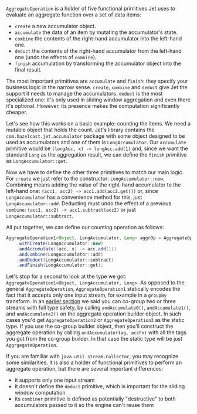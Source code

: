 `AggregateOperation` is a holder of five functional primitives Jet uses
to evaluate an aggregate function over a set of data items:

- `create` a new accumulator object.
- `accumulate` the data of an item by mutating the accumulator's state.
- `combine` the contents of the right-hand accumulator into the
left-hand one.
- `deduct` the contents of the right-hand accumulator from the left-hand
one (undo the effects of `combine`).
- `finish` accumulation by transforming the accumulator object into the
final result.

The most important primitives are `accumulate` and `finish`: they
specify your business logic in the narrow sense. `create`, `combine` and
`deduct` give Jet the support it needs to manage the accumulators.
`deduct` is the most specialized one: it's only used in sliding
window aggregation and even there it's optional. However, its presence
makes the computation significantly cheaper.

Let's see how this works on a basic example: counting the items. We need
a mutable object that holds the count. Jet's library contains the
`com.hazelcast.jet.accumulator` package with some object designed to be
used as accumulators and one of them is `LongAccumulator`. Our
`accumulate` primitive would be `(longAcc, x) -> longAcc.add(1)` and,
since we want the standard `Long` as the aggregation result, we can
define the `finish` primitive as `LongAccumulator::get`.

Now we have to define the other three primitives to match our main
logic. For `create` we just refer to the constructor:
`LongAccumulator::new`. Combining means adding the value of the
right-hand accumulator to the left-hand one: `(acc1, acc2) ->
acc1.add(acc2.get())` or, since `LongAccumulator` has a convenience
method for this, just `LongAccumulator::add`. Deducting must undo the
effect of a previous `combine`: `(acc1, acc2) -> acc1.subtract(acc2)` or
just `LongAccumulator::subtract`.

All put together, we can define our counting operation as follows:

```java
AggregateOperation1<Object, LongAccumulator, Long> aggrOp = AggregateOperation
    .withCreate(LongAccumulator::new)
    .andAccumulate((acc, x) -> acc.add(1))
    .andCombine(LongAccumulator::add)
    .andDeduct(LongAccumulator::subtract)
    .andFinish(LongAccumulator::get);
```

Let's stop for a second to look at the type we got:
`AggregateOperation1<Object, LongAccumulator, Long>`. As opposed to the
general `AggregateOperation`, `AggregateOperation1` statically encodes
the fact that it accepts only one input stream, for example in a
`groupBy` transform. In an
[earlier section](Build_Your_Computation_Pipeline#page_coGroup)
we said you can co-group two or three streams with full type safety, by
calling `andAccumulate0()`, `andAccumulate1()`, and `andAccumulate2()`
on the aggregate operation builder object. In such cases you'd get
`AggregateOperation2` or `AggregateOperation3` as the static type. If
you use the co-group builder object, then you'll construct the aggregate
operation by calling `andAccumulate(tag, accFn)` with all the tags you
got from the co-group builder. In that case the static type will be just
`AggrgegateOperation`.

If you are familiar with `java.util.stream.Collector`, you may recognize
some similarities. It is also a holder of functional primitives to
perform an aggregate operation, but there are several important
differences:

- it supports only one input stream
- it doesn't define the `deduct` primitive, which is important for
  the sliding window computation
- its `combiner` primitive is defined as potentially "destructive" to
  both accumulators passed to it so the engine can't reuse them


